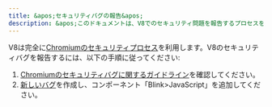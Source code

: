```yaml
---
title: &apos;セキュリティバグの報告&apos;
description: &apos;このドキュメントは、V8でのセキュリティ問題を報告するプロセスを説明します。&apos;
---
```

V8は完全に[Chromiumのセキュリティプロセス](https://www.chromium.org/Home/chromium-security)を利用します。V8のセキュリティバグを報告するには、以下の手順に従ってください:

1. [Chromiumのセキュリティバグに関するガイドライン](https://www.chromium.org/Home/chromium-security/reporting-security-bugs)を確認してください。
1. [新しいバグ](https://bugs.chromium.org/p/chromium/issues/entry?template=Security%20Bug)を作成し、コンポーネント「Blink>JavaScript」を追加してください。
